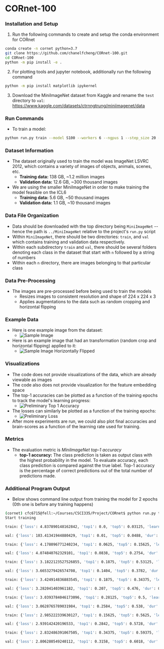# CORnet-100
### Installation and Setup
1. Run the following commands to create and setup the conda environment for CORnet
```bash
conda create -n cornet python=3.7
git clone https://github.com/chanelfcheng/CORnet-100.git
cd CORnet-100
python -m pip install -e .
```
<!-- 2. We need to install the brain-score benchmarks as well
```bash
python -m pip install git+https://github.com/brain-score/brain-score
``` -->
2. For plotting tools and jupyter notebook, additionally run the following command
```bash
python -m pip install matplotlib ipykernel
```
3. Download the MiniImageNet dataset from Kaggle and rename the `test` directory
   to `val`:
   https://www.kaggle.com/datasets/ctrnngtrung/miniimagenet/data

### Run Commands
- To train a model:
```bash
python run.py train --model S100 --workers 6 --ngpus 1 --step_size 20 --epochs 43 --lr .1 --batch_size 16 --data_path ../MiniImageNet --output_path exp_name/
```
<!-- - To evaluate the brain score of a model:
```python
from brainscore.benchmarks import public_benchmark_pool

benchmark = public_benchmark_pool['dicarlo.MajajHong2015public.IT-pls']
model = my_model()
score = benchmark(model)
``` -->

### Dataset Information
- The dataset originally used to train the model was ImageNet LSVRC 2012, which contains a variety of images of objects, animals, scenes, etc.
	- **Training data:** 138 GB, ~1.2 million images 
	- **Validation data:** 12.6 GB, ~300 thousand images
- We are using the smaller MiniImageNet in order to make training the model feasible on the ICL6
	- **Training data:** 5.6 GB, ~50 thousand images
	- **Validation data:** 1.1 GB, ~10 thousand images

### Data File Organization
- Data should be downloaded with the top directory being `MiniImageNet` -- hence the path is `../MiniImageNet` relative to the project's `run.py` script
- Within `MiniImageNet`, there should be two directories: `train`, and `val` which contains training and validation data respectively.
- Within each subdirectory `train` and `val`, there should be several folders denoting each class in the dataset that start with `n` followed by a string of numbers
- Within each `n` directory, there are images belonging to that particular class

### Data Pre-Processing
- The images are pre-processed before being used to train the models
	- Resizes images to consistent resolution and shape of 224 x 224 x 3
	- Applies augmentations to the data such as random cropping and horizontal flipping

### Example Data
- Here is one example image from the dataset:
	- ![Sample Image](figures/sample_image.JPEG)
- Here is an example image that had an transformation (random crop and horizontal flipping) applied to it:
	- ![Sample Image Horizontally Flipped](figures/sample_image_transform.JPEG)

### Visualizations
- The code does not provide visualizations of the data, which are already viewable as images
- The code also does not provide visualization for the feature embedding space
- The top-1 accuracies can be plotted as a function of the training epochs to track the model's learning progress:
	- ![Preliminary Top 1 Accuracy](figures/preliminary_top1.png)
- The losses can similarly be plotted as a function of the training epochs:
	- ![Preliminary Loss](figures/preliminary_loss.png)
- After more experiments are run, we could also plot final accuracies and brain-scores as a function of the learning rate used for training.

### Metrics
<!-- - Metrics are *Brain-Score* and *ImageNet top-1 performance*
	- **Brain-Score:** Score obtained by averaging neural V4 predictivity, IT predictivity, and behavioral predictivity -- each relating to how closely a computational model matches neural responses in the biological brain
	- **ImageNet top-1 performance:** Accuracy of a model where the highest output probability prediction is compared against the true label for an image from ImageNet
- Additionally, we can plot other statistics such as mean, maximum, minimum, and standard deviation -->
- The evaluation metric is *MiniImageNet top-1 accuracy*
	- **top-1 accuracy:** The class prediction is taken as output class
	with the highest probability in the model. To evaluate accuracy, each class
	prediction is compared against the true label. Top-1 accuracy is the
	percentage of correct predictions out of the total number of predictions made.

### Additional Program Output
- Below shows command line output from training the model for 2 epochs (0th one is before any training happens)
```bash
(cornet) cfc6715@fell:~/Courses/CSCI335/Project/CORnet$ python run.py train --model S100 --workers 6 --ngpus 1 --step_size 20 --epochs 43 --lr .1 --batch_size 16 --data_path ../MiniImageNet --output_path exp_baseline/
Start training

train: {'loss': 4.837890148162842, 'top1': 0.0, 'top5': 0.03125, 'learning_rate': 0.1, 'dur': 44.56482768058777, 'data_load_dur': nan}

val: {'loss': 103.41341944880429, 'top1': 0.01, 'top5': 0.0488, 'dur': 0.14026101987073375}

train: {'loss': 4.178096771240234, 'top1': 0.0625, 'top5': 0.15625, 'learning_rate': 0.1, 'dur': 0.4530346393585205, 'data_load_dur': 0.00045180320739746094}

val: {'loss': 4.074840762329101, 'top1': 0.0838, 'top5': 0.2754, 'dur': 0.12932536556462573}

train: {'loss': 3.1822123527526855, 'top1': 0.1875, 'top5': 0.53125, 'learning_rate': 0.1, 'dur': 0.14090704917907715, 'data_load_dur': nan}

val: {'loss': 3.6653279426574708, 'top1': 0.1404, 'top5': 0.3782, 'dur': 0.13012232901943718}

train: {'loss': 3.424914836883545, 'top1': 0.1875, 'top5': 0.34375, 'learning_rate': 0.1, 'dur': 0.4545159339904785, 'data_load_dur': 0.00043582916259765625}

val: {'loss': 3.282041403961182, 'top1': 0.207, 'top5': 0.476, 'dur': 0.1293046793360619}

train: {'loss': 3.0393784046173096, 'top1': 0.28125, 'top5': 0.5, 'learning_rate': 0.1, 'dur': 0.14285731315612793, 'data_load_dur': nan}

val: {'loss': 3.0628765789031984, 'top1': 0.2584, 'top5': 0.538, 'dur': 0.12939991465040074}

train: {'loss': 2.985222339630127, 'top1': 0.15625, 'top5': 0.5625, 'learning_rate': 0.1, 'dur': 0.453869104385376, 'data_load_dur': 0.000576019287109375}

val: {'loss': 2.939142420196533, 'top1': 0.2842, 'top5': 0.5728, 'dur': 0.12931717125473507}

train: {'loss': 2.832486391067505, 'top1': 0.34375, 'top5': 0.59375, 'learning_rate': 0.1, 'dur': 0.1426398754119873, 'data_load_dur': nan}

val: {'loss': 2.806280549240112, 'top1': 0.3158, 'top5': 0.6018, 'dur': 0.12972281692893642}
```
